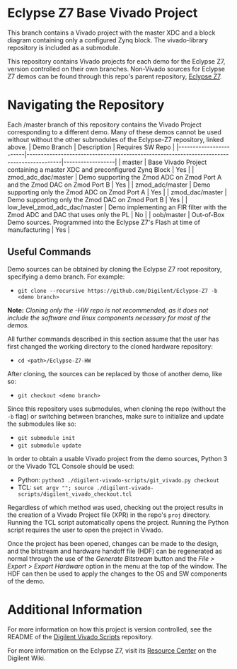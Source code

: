 # Eclypse Z7 Base Vivado Project

This branch contains a Vivado project with the master XDC and a block diagram containing only a configured Zynq block. The vivado-library repository is included as a submodule.

This repository contains Vivado projects for each demo for the Eclypse Z7, version controlled on their own branches. Non-Vivado sources for Eclypse Z7 demos can be found through this repo's parent repository, [Eclypse Z7](https://github.com/Digilent/Eclypse-Z7).

# Navigating the Repository

Each /master branch of this repository contains the Vivado Project corresponding to a different demo. Many of these demos cannot be used without without the other submodules of the Eclypse-Z7 repository, linked above.
| Demo Branch            | Description                                                                              | Requires SW Repo |
|------------------------|------------------------------------------------------------------------------------------|------------------|
| master                 | Base Vivado Project containing a master XDC and preconfigured Zynq Block                 | Yes              |
| zmod_adc_dac/master    | Demo supporting the Zmod ADC on Zmod Port A and the Zmod DAC on Zmod Port B              | Yes              |
| zmod_adc/master        | Demo supporting only the Zmod ADC on Zmod Port A                                         | Yes              |
| zmod_dac/master        | Demo supporting only the Zmod DAC on Zmod Port B                                         | Yes              |
| low_level_zmod_adc_dac/master | Demo implementing an FIR filter with the Zmod ADC and DAC that uses only the PL          | No               |
| oob/master             | Out-of-Box Demo sources. Programmed into the Eclypse Z7's Flash at time of manufacturing | Yes              |

## Useful Commands

Demo sources can be obtained by cloning the Eclypse Z7 root repository, specifying a demo branch. For example:
- `git clone --recursive https://github.com/Digilent/Eclypse-Z7 -b <demo branch>`

**Note:** *Cloning only the -HW repo is not recommended, as it does not include the software and linux components necessary for most of the demos.*

All further commands described in this section assume that the user has first changed the working directory to the cloned hardware repository:
- `cd <path>/Eclypse-Z7-HW`

After cloning, the sources can be replaced by those of another demo, like so:
- `git checkout <demo branch>`

Since this repository uses submodules, when cloning the repo (without the `-b` flag) or switching between branches, make sure to initialize and update the submodules like so:
- `git submodule init`
- `git submodule update`

In order to obtain a usable Vivado project from the demo sources, Python 3 or the Vivado TCL Console should be used:
- Python: `python3 ./digilent-vivado-scripts/git_vivado.py checkout`
- TCL: `set argv ""; source ./digilent-vivado-scripts/digilent_vivado_checkout.tcl`

Regardless of which method was used, checking out the project results in the creation of a Vivado Project file (XPR) in the repo's `proj` directory. Running the TCL script automatically opens the project. Running the Python script requires the user to open the project in Vivado.

Once the project has been opened, changes can be made to the design, and the bitstream and hardware handoff file (HDF) can be regenerated as normal through the use of the *Generate Bitstream* button and the *File > Export > Export Hardware* option in the menu at the top of the window. The HDF can then be used to apply the changes to the OS and SW components of the demo.

# Additional Information

For more information on how this project is version controlled, see the README of the [Digilent Vivado Scripts](https://github.com/Digilent/digilent-vivado-scripts) repository.

For more information on the Eclypse Z7, visit its [Resource Center](https://reference.digilentinc.com/reference/programmable-logic/eclypse-z7/start) on the Digilent Wiki.